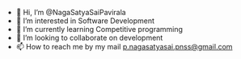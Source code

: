 - 👋 Hi, I’m @NagaSatyaSaiPavirala
- 👀 I’m interested in Software Development
- 🌱 I’m currently learning Competitive programming
- 💞️ I’m looking to collaborate on development
- 📫 How to reach me by my mail p.nagasatyasai.pnss@gmail.com

<!---
NagaSatyaSaiPavirala/NagaSatyaSaiPavirala is a ✨ special ✨ repository because its `README.md` (this file) appears on your GitHub profile.
You can click the Preview link to take a look at your changes.
--->
